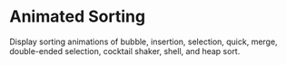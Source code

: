 Animated Sorting
===============

Display sorting animations of bubble, insertion, selection, quick, merge, double-ended selection, cocktail shaker, shell, and heap sort.
